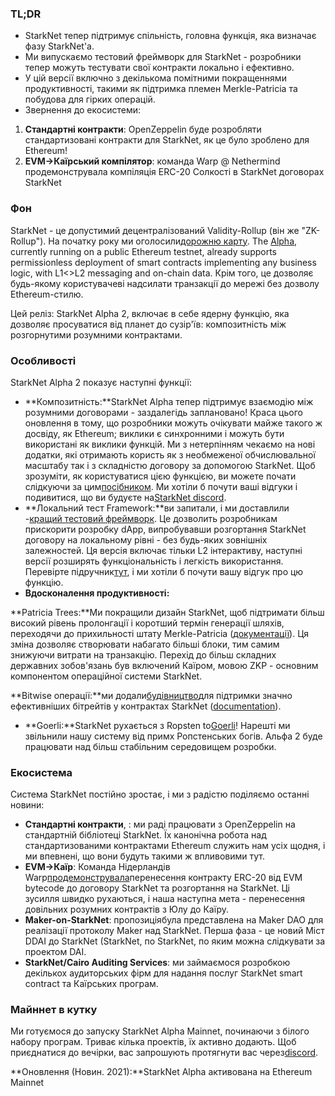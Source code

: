 ### TL;DR

* StarkNet тепер підтримує спільність, головна функція, яка визначає фазу StarkNet'а.
* Ми випускаємо тестовий фреймворк для StarkNet - розробники тепер можуть тестувати свої контракти локально і ефективно.
* У цій версії включно з декількома помітними покращеннями продуктивності, такими як підтримка племен Merkle-Patricia та побудова для гірких операцій.
* Звернення до екосистеми:

1. **Стандартні контракти**: OpenZeppelin буде розробляти стандартизовані контракти для StarkNet, як це було зроблено для Ethereum!
2. **EVM->Каїрський компілятор**: команда Warp @ Nethermind продемонструвала компіляція ERC-20 Солкості в StarkNet договорах StarkNet

### Фон

StarkNet - це допустимий децентралізований Validity-Rollup (він же "ZK-Rollup"). На початку року ми оголосили[дорожню карту](https://medium.com/starkware/on-the-road-to-starknet-a-permissionless-stark-powered-l2-zk-rollup-83be53640880). The [Alpha](https://medium.com/starkware/starknet-alpha-1-90c3348cca4f), currently running on a public Ethereum testnet, already supports permissionless deployment of smart contracts implementing any business logic, with L1<>L2 messaging and on-chain data. Крім того, це дозволяє будь-якому користувачеві надсилати транзакції до мережі без дозволу Ethereum-стилю.

Цей реліз: StarkNet Alpha 2, включає в себе ядерну функцію, яка дозволяє просуватися від планет до сузір'їв: композитність між розгорнутими розумними контрактами.

### Особливості

StarkNet Alpha 2 показує наступні функції:

* **Композитність:**StarkNet Alpha тепер підтримує взаємодію між розумними договорами - заздалегідь заплановано! Краса цього оновлення в тому, що розробники можуть очікувати майже такого ж досвіду, як Ethereum; виклики є синхронними і можуть бути використані як виклики функцій. Ми з нетерпінням чекаємо на нові додатки, які отримають користь як з необмеженої обчислювальної масштабу так і з складністю договору за допомогою StarkNet. Щоб зрозуміти, як користуватися цією функцією, ви можете почати слідкуючи за цим[посібником](https://www.cairo-lang.org/docs/hello_starknet/calling_contracts.html). Ми хотіли б почути ваші відгуки і подивитися, що ви будуєте на[StarkNet discord](https://discord.gg/uJ9HZTUk2Y).
* **Локальний тест Framework:**ви запитали, і ми доставлили -[кращий тестовий фреймворк](https://github.com/starkware-libs/cairo-lang/tree/master/src/starkware/starknet/testing). Це дозволить розробникам прискорити розробку dApp, випробувавши розгортання StarkNet договору на локальному рівні - без будь-яких зовнішніх залежностей. Ця версія включає тільки L2 інтерактиву, наступні версії розширять функціональність і легкість використання. Перевірте підручник[тут](https://www.cairo-lang.org/docs/hello_starknet/unit_tests.html), і ми хотіли б почути вашу відгук про цю функцію.
* **Вдосконалення продуктивності:**

**Patricia Trees:**Ми покращили дизайн StarkNet, щоб підтримати більш високий рівень пролонгації і коротший термін генерації шляхів, переходячи до прихильності штату Merkle-Patricia ([документації](https://github.com/starkware-libs/cairo-lang/blob/master/src/starkware/cairo/common/patricia_utils.py)). Ця зміна дозволяє створювати набагато більші блоки, тим самим знижуючи витрати на транзакцію. Перехід до більш складних державних зобов'язань був включений Каїром, мовою ZKP - основним компонентом операційної системи StarkNet.

**Bitwise операції:**ми додали[будівництво](https://www.cairo-lang.org/docs/how_cairo_works/builtins.html)для підтримки значно ефективніших бітрейтів у контрактах StarkNet ([documentation](https://www.cairo-lang.org/docs/reference/common_library.html#common-library-bitwise)).

* **Goerli:**StarkNet рухається з Ropsten to[Goerli](https://goerli.etherscan.io/address/0xee02F29aE9A4988aE064940bF11954d6eafE26Ac)! Нарешті ми звільнили нашу систему від примх Ропстенських богів. Альфа 2 буде працювати над більш стабільним середовищем розробки.

### Екосистема

Система StarkNet постійно зростає, і ми з радістю поділяємо останні новини:

* **Стандартні контракти**, : ми раді працювати з OpenZeppelin на стандартній бібліотеці StarkNet. Їх канонічна робота над стандартизованими контрактами Ethereum служить нам усіх щодня, і ми впевнені, що вони будуть такими ж впливовими тут.
* **EVM->Каїр**: Команда Нідерландів Warp[продемонструвала](https://medium.com/nethermind-eth/warp-your-way-to-starknet-ddd6856875e0)перенесення контракту ERC-20 від EVM bytecode до договору StarkNet та розгортання на StarkNet. Ці зусилля швидко рухаються, і наша наступна мета - перенесення довільних розумних контрактів з Юлу до Каїру.
* **Maker-on-StarkNet**: пропозиція[](https://forum.makerdao.com/t/mip39c2-sp19-adding-the-starknet-engineering-core-unit-sne-001/9745)була представлена на Maker DAO для реалізації протоколу Maker над StarkNet. Перша фаза - це новий Міст DDAI до StarkNet (StarkNet, по StarkNet, по яким можна слідкувати за проектом DAI.
* **StarkNet/Cairo Auditing Services**: ми займаємося розробкою декількох аудиторських фірм для надання послуг StarkNet smart contract та Каїрських програм.

### Майннет в кутку

Ми готуємося до запуску StarkNet Alpha Mainnet, починаючи з білого набору програм. Триває кілька проектів, їх активно додають. Щоб приєднатися до вечірки, вас запрошують протягнути вас через[discord](https://discord.gg/uJ9HZTUk2Y).

**Оновлення (Новин. 2021):**StarkNet Alpha активована на Ethereum Mainnet